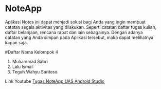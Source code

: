 # NoteApp

Aplikasi Notes ini dapat menjadi solusi bagi Anda yang ingin membuat catatan segala aktivitas yang dilakukan. 
Seperti catatan daftar tugas kuliah, daftar belanjaan, rencana rapat dan lain sebagainya. 
Dengan adanya catatan yang Anda simpan pada Aplikasi tersebut, maka dapat melihatnya kapan saja.

#Daftar Nama Kelompok 4
1. Muhammad Sabri
2. Lalu Ismail
3. Teguh Wahyu Santoso

Link Youtube [Tugas NoteApp UAS Android Studio](https://youtube.com/watch?v=iSt52MllpSEfeature=share)
